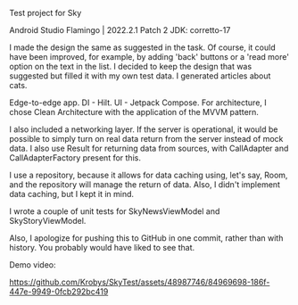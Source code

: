 Test project for Sky

Android Studio Flamingo | 2022.2.1 Patch 2
JDK: corretto-17

I made the design the same as suggested in the task. Of course, it could have been improved, for example, by adding 'back' buttons or a 'read more' option on the text in the list. I decided to keep the design that was suggested but filled it with my own test data. I generated articles about cats.

Edge-to-edge app.
DI - Hilt.
UI - Jetpack Compose.
For architecture, I chose Clean Architecture with the application of the MVVM pattern.

I also included a networking layer. If the server is operational, it would be possible to simply turn on real data return from the server instead of mock data. I also use Result<T> for returning data from sources, with CallAdapter and CallAdapterFactory present for this.

I use a repository, because it allows for data caching using, let's say, Room, and the repository will manage the return of data. Also, I didn't implement data caching, but I kept it in mind.

I wrote a couple of unit tests for SkyNewsViewModel and SkyStoryViewModel.

Also, I apologize for pushing this to GitHub in one commit, rather than with history. You probably would have liked to see that.

Demo video:

https://github.com/Krobys/SkyTest/assets/48987746/84969698-186f-447e-9949-0fcb292bc419


